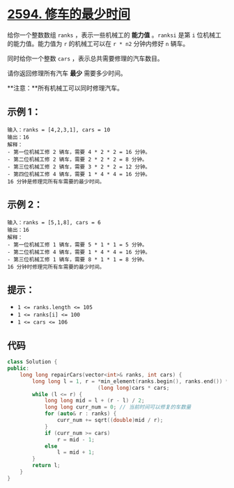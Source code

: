 # [2594. 修车的最少时间](https://leetcode.cn/problems/minimum-time-to-repair-cars/)

给你一个整数数组 `ranks` ，表示一些机械工的 **能力值** 。`ranksi` 是第 `i` 位机械工的能力值。能力值为 `r` 的机械工可以在 `r * n2` 分钟内修好 `n` 辆车。

同时给你一个整数 `cars` ，表示总共需要修理的汽车数目。

请你返回修理所有汽车 **最少** 需要多少时间。

**注意：**所有机械工可以同时修理汽车。

## **示例 1：**

```
输入：ranks = [4,2,3,1], cars = 10
输出：16
解释：
- 第一位机械工修 2 辆车，需要 4 * 2 * 2 = 16 分钟。
- 第二位机械工修 2 辆车，需要 2 * 2 * 2 = 8 分钟。
- 第三位机械工修 2 辆车，需要 3 * 2 * 2 = 12 分钟。
- 第四位机械工修 4 辆车，需要 1 * 4 * 4 = 16 分钟。
16 分钟是修理完所有车需要的最少时间。
```

## **示例 2：**

```
输入：ranks = [5,1,8], cars = 6
输出：16
解释：
- 第一位机械工修 1 辆车，需要 5 * 1 * 1 = 5 分钟。
- 第二位机械工修 4 辆车，需要 1 * 4 * 4 = 16 分钟。
- 第三位机械工修 1 辆车，需要 8 * 1 * 1 = 8 分钟。
16 分钟时修理完所有车需要的最少时间。
```

## **提示：**

- `1 <= ranks.length <= 105`
- `1 <= ranks[i] <= 100`
- `1 <= cars <= 106`

## 代码

```cpp
class Solution {
public:
    long long repairCars(vector<int>& ranks, int cars) {
        long long l = 1, r = *min_element(ranks.begin(), ranks.end()) *
                             (long long)cars * cars;
        while (l <= r) {
            long long mid = l + (r - l) / 2;
            long long curr_num = 0; // 当前时间可以修复的车数量
            for (auto& r : ranks) {
                curr_num += sqrt((double)mid / r);
            }
            if (curr_num >= cars)
                r = mid - 1;
            else
                l = mid + 1;
        }
        return l;
    }
}
```

